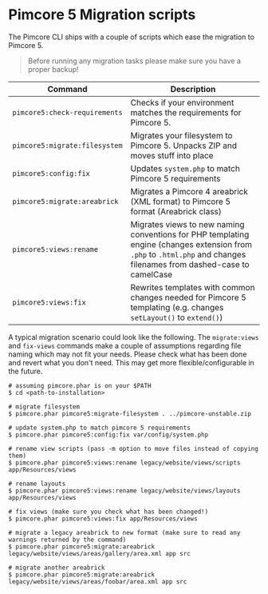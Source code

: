 # Pimcore 5 Migration scripts

The Pimcore CLI ships with a couple of scripts which ease the migration to Pimcore 5.

> Before running any migration tasks please make sure you have a proper backup!

| Command                           | Description |
|-----------------------------------|-------------|
| `pimcore5:check-requirements`     | Checks if your environment matches the requirements for Pimcore 5. |
| `pimcore5:migrate:filesystem`     | Migrates your filesystem to Pimcore 5. Unpacks ZIP and moves stuff into place |
| `pimcore5:config:fix`             | Updates `system.php` to match Pimcore 5 requirements |
| `pimcore5:migrate:areabrick`      | Migrates a Pimcore 4 areabrick (XML format) to Pimcore 5 format (Areabrick class) |
| `pimcore5:views:rename`           | Migrates views to new naming conventions for PHP templating engine (changes extension from `.php` to `.html.php` and changes filenames from dashed-case to camelCase |
| `pimcore5:views:fix`              | Rewrites templates with common changes needed for Pimcore 5 templating (e.g. changes `setLayout()` to `extend()`) |

A typical migration scenario could look like the following. The  `migrate:views` and `fix-views` commands make a couple
of assumptions regarding file naming which may not fit your needs. Please check what has been done and revert what you
don't need. This may get more flexible/configurable in the future.

```
# assuming pimcore.phar is on your $PATH
$ cd <path-to-installation>

# migrate filesystem
$ pimcore.phar pimcore5:migrate-filesystem . ../pimcore-unstable.zip

# update system.php to match pimcore 5 requirements
$ pimcore.phar pimcore5:config:fix var/config/system.php

# rename view scripts (pass -m option to move files instead of copying them)
$ pimcore.phar pimcore5:views:rename legacy/website/views/scripts app/Resources/views

# rename layouts
$ pimcore.phar pimcore5:views:rename legacy/website/views/layouts app/Resources/views

# fix views (make sure you check what has been changed!)
$ pimcore.phar pimcore5:views:fix app/Resources/views

# migrate a legacy areabrick to new format (make sure to read any warnings returned by the command)
$ pimcore.phar pimcore5:migrate:areabrick legacy/website/views/areas/gallery/area.xml app src

# migrate another areabrick
$ pimcore.phar pimcore5:migrate:areabrick legacy/website/views/areas/foobar/area.xml app src
```
